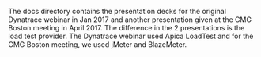The docs directory contains the presentation decks for the original Dynatrace webinar in Jan 2017 and another presentation given at the CMG Boston meeting in April 2017. The difference in the 2 presentations is the load test provider. The Dynatrace webinar used Apica LoadTest and for the CMG Boston meeting, we used jMeter and BlazeMeter.
